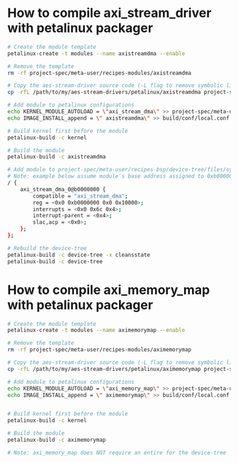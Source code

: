 <!--- ########################################################################################### -->

# How to compile axi_stream_driver with petalinux packager

```bash
# Create the module template
petalinux-create -t modules --name axistreamdma --enable 

# Remove the template
rm -rf project-spec/meta-user/recipes-modules/axistreamdma

# Copy the aes-stream-driver source code (-L flag to remove symbolic links)
cp -rfL /path/to/my/aes-stream-drivers/petalinux/axistreamdma project-spec/meta-user/recipes-modules/axistreamdma

# Add module to petalinux configurations
echo KERNEL_MODULE_AUTOLOAD = \"axi_stream_dma\" >> project-spec/meta-user/conf/petalinuxbsp.conf
echo IMAGE_INSTALL_append = \" axistreamdma\" >> build/conf/local.conf

# Build kernel first before the module
petalinux-build -c kernel

# Build the module
petalinux-build -c axistreamdma

# Add module to project-spec/meta-user/recipes-bsp/device-tree/files/system-user.dtsi
# Note: example below assume module's base address assigned to 0xb0000000 in Xilinx IP core
/ {
	axi_stream_dma_0@b0000000 {
		compatible = "axi_stream_dma";
		reg = <0x0 0xb0000000 0x0 0x10000>;
		interrupts = <0x0 0x6c 0x4>;
		interrupt-parent = <0x4>;
		slac,acp = <0x0>;
	};
};

# Rebuild the device-tree
petalinux-build -c device-tree -x cleansstate
petalinux-build -c device-tree

```

<!--- ########################################################################################### -->

# How to compile axi_memory_map with petalinux packager

```bash
# Create the module template
petalinux-create -t modules --name aximemorymap --enable 

# Remove the template
rm -rf project-spec/meta-user/recipes-modules/aximemorymap

# Copy the aes-stream-driver source code (-L flag to remove symbolic links)
cp -rfL /path/to/my/aes-stream-drivers/petalinux/aximemorymap project-spec/meta-user/recipes-modules/aximemorymap

# Add module to petalinux configurations
echo KERNEL_MODULE_AUTOLOAD = \"axi_memory_map\" >> project-spec/meta-user/conf/petalinuxbsp.conf
echo IMAGE_INSTALL_append = \" aximemorymap\" >> build/conf/local.conf


# Build kernel first before the module
petalinux-build -c kernel

# Build the module
petalinux-build -c aximemorymap

# Note: axi_memory_map does NOT require an entire for the device-tree
```

<!--- ########################################################################################### -->
